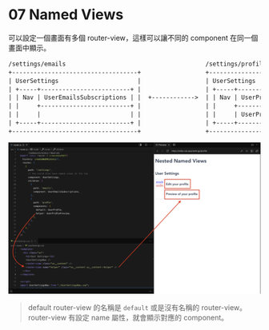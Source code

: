 # 07 Named Views

可以設定一個畫面有多個 router-view，這樣可以讓不同的 component 在同一個畫面中顯示。

```html
/settings/emails                                       /settings/profile
+-----------------------------------+                  +------------------------------+
| UserSettings                      |                  | UserSettings                 |
| +-----+-------------------------+ |                  | +-----+--------------------+ |
| | Nav | UserEmailsSubscriptions | |  +------------>  | | Nav | UserProfile        | |
| |     +-------------------------+ |                  | |     +--------------------+ |
| |     |                         | |                  | |     | UserProfilePreview | |
| +-----+-------------------------+ |                  | +-----+--------------------+ |
+-----------------------------------+                  +------------------------------+
```

![alt text](./../images/named-view.png)

> default router-view 的名稱是 `default` 或是沒有名稱的 router-view。
> router-view 有設定 name 屬性，就會顯示對應的 component。
